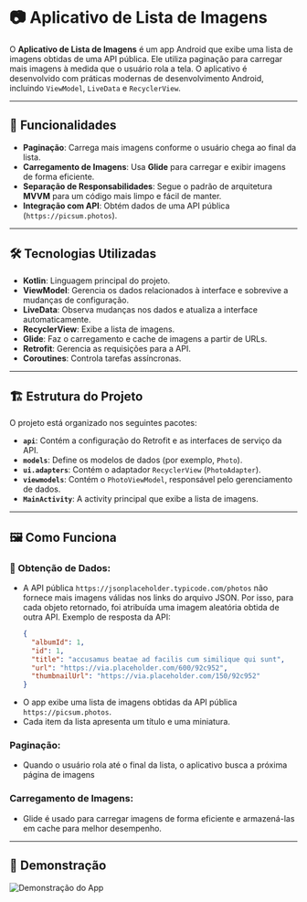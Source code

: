 # 📷 Aplicativo de Lista de Imagens

O **Aplicativo de Lista de Imagens** é um app Android que exibe uma lista de imagens obtidas de uma API pública. Ele utiliza paginação para carregar mais imagens à medida que o usuário rola a tela. O aplicativo é desenvolvido com práticas modernas de desenvolvimento Android, incluindo `ViewModel`, `LiveData` e `RecyclerView`.

---

## 🚀 Funcionalidades

- **Paginação**: Carrega mais imagens conforme o usuário chega ao final da lista.  
- **Carregamento de Imagens**: Usa **Glide** para carregar e exibir imagens de forma eficiente.  
- **Separação de Responsabilidades**: Segue o padrão de arquitetura **MVVM** para um código mais limpo e fácil de manter.  
- **Integração com API**: Obtém dados de uma API pública (`https://picsum.photos`).  

---

## 🛠️ Tecnologias Utilizadas

- **Kotlin**: Linguagem principal do projeto.  
- **ViewModel**: Gerencia os dados relacionados à interface e sobrevive a mudanças de configuração.  
- **LiveData**: Observa mudanças nos dados e atualiza a interface automaticamente.  
- **RecyclerView**: Exibe a lista de imagens.  
- **Glide**: Faz o carregamento e cache de imagens a partir de URLs.  
- **Retrofit**: Gerencia as requisições para a API.  
- **Coroutines**: Controla tarefas assíncronas.  

---

## 🏗️ Estrutura do Projeto

O projeto está organizado nos seguintes pacotes:

- **`api`**: Contém a configuração do Retrofit e as interfaces de serviço da API.  
- **`models`**: Define os modelos de dados (por exemplo, `Photo`).  
- **`ui.adapters`**: Contém o adaptador `RecyclerView` (`PhotoAdapter`).  
- **`viewmodels`**: Contém o `PhotoViewModel`, responsável pelo gerenciamento de dados.  
- **`MainActivity`**: A activity principal que exibe a lista de imagens.  

---

## 🖼️ Como Funciona

### 📡 Obtenção de Dados:

- A API pública `https://jsonplaceholder.typicode.com/photos` não fornece mais imagens válidas nos links do arquivo JSON. Por isso, para cada objeto retornado, foi atribuída uma imagem aleatória obtida de outra API.
  Exemplo de resposta da API:
  ```json
  {
    "albumId": 1,
    "id": 1,
    "title": "accusamus beatae ad facilis cum similique qui sunt",
    "url": "https://via.placeholder.com/600/92c952",
    "thumbnailUrl": "https://via.placeholder.com/150/92c952"
  }
  ```
- O app exibe uma lista de imagens obtidas da API pública `https://picsum.photos`.
- Cada item da lista apresenta um título e uma miniatura.

###  Paginação:

- Quando o usuário rola até o final da lista, o aplicativo busca a próxima página de imagens

###  Carregamento de Imagens:

- Glide é usado para carregar imagens de forma eficiente e armazená-las em cache para melhor desempenho.

---

## 🎥 Demonstração
![Demonstração do App](./demo.gif)


